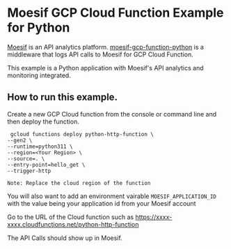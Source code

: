 # Moesif GCP Cloud Function Example for Python

[Moesif](https://www.moesif.com) is an API analytics platform.
[moesif-gcp-function-python](https://github.com/Moesif/moesif-gcp-function-python)
is a middleware that logs API calls to Moesif for GCP Cloud Function.

This example is a Python application with Moesif's API analytics and monitoring integrated.

## How to run this example.

Create a new GCP Cloud function from the console or command line and then deploy the function.

```
 gcloud functions deploy python-http-function \
--gen2 \
--runtime=python311 \
--region=<Your Region> \
--source=. \
--entry-point=hello_get \
--trigger-http
```

`Note: Replace the cloud region of the function`

You will also want to add an environment vairable `MOESIF_APPLICATION_ID` with the value being your 
application id from your Moesif account

Go to the URL of the Cloud function such as https://xxxx-xxxx.cloudfunctions.net/python-http-function

The API Calls should show up in Moesif.
